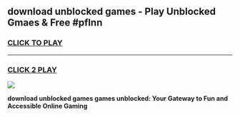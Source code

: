 
## download unblocked games - Play Unblocked Gmaes & Free #pflnn
<h3>
<a href="https://premium.freeplayer.one?title=download_unblocked_games&ref=03M">CLICK TO PLAY</a></h3>
<hr>

<h3>
<a href="https://premium.freeplayer.one?title=download_unblocked_games&ref=03M">CLICK 2 PLAY</a>
  
</h3>

<a href="https://premium.freeplayer.one?title=download_unblocked_games&ref=03M"><img src="https://clearcache.store/games.png"></a>


**download unblocked games games unblocked: Your Gateway to Fun and Accessible Online Gaming**
